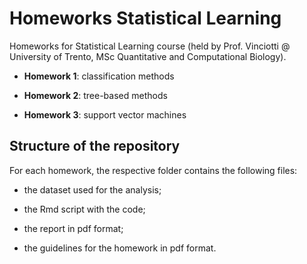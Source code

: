 # Homeworks Statistical Learning
Homeworks for Statistical Learning course (held by Prof. Vinciotti @ University of Trento, MSc Quantitative and Computational Biology).

- **Homework 1**: classification methods

- **Homework 2**: tree-based methods

- **Homework 3**: support vector machines

## Structure of the repository
For each homework, the respective folder contains the following files:

- the dataset used for the analysis;

- the Rmd script with the code;

- the report in pdf format;

- the guidelines for the homework in pdf format.